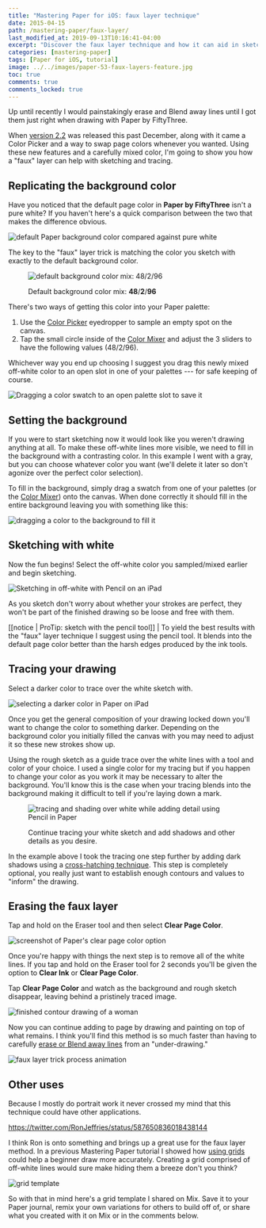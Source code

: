 ```yaml
---
title: "Mastering Paper for iOS: faux layer technique"
date: 2015-04-15
path: /mastering-paper/faux-layer/
last_modified_at: 2019-09-13T10:16:41-04:00
excerpt: "Discover the faux layer technique and how it can aid in sketching and tracing with Paper for iOS."
categories: [mastering-paper]
tags: [Paper for iOS, tutorial]
image: ../../images/paper-53-faux-layers-feature.jpg
toc: true
comments: true
comments_locked: true
---
```


Up until recently I would painstakingly erase and Blend away lines until I got them just right when drawing with Paper by FiftyThree.

When [version 2.2](http://news.fiftythree.com/post/104844221313/paper-update-2-2-holiday-bonus-edition-happy) was released this past December, along with it came a Color Picker and a way to swap page colors whenever you wanted. Using these new features and a carefully mixed color, I'm going to show you how a "faux" layer can help with sketching and tracing.

## Replicating the background color

Have you noticed that the default page color in **Paper by FiftyThree** isn't a pure white? If you haven't here's a quick comparison between the two that makes the difference obvious.

![default Paper background color compared against pure white](../../images/paper-53-default-white.png)

The key to the "faux" layer trick is matching the color you sketch with exactly to the default background color.

<figure>
  <img alt="default background color mix: 48/2/96" src="../../images/paper-53-default-background-mix.jpg">
  <figcaption><p>Default background color mix: <strong>48</strong>/<strong>2</strong>/<strong>96</strong></p></figcaption>
</figure>

There's two ways of getting this color into your Paper palette:

1. Use the [Color Picker](/mastering-paper/color-picker/) eyedropper to sample an empty spot on the canvas.
2. Tap the small circle inside of the [Color Mixer](/mastering-paper/introduction-tool-guide/#color-mixer) and adjust the 3 sliders to have the following values (48/2/96).

Whichever way you end up choosing I suggest you drag this newly mixed off-white color to an open slot in one of your palettes --- for safe keeping of course.

![Dragging a color swatch to an open palette slot to save it](../../images/paper-53-drag-color-swatch.jpg)

## Setting the background

If you were to start sketching now it would look like you weren't drawing anything at all. To make these off-white lines more visible, we need to fill in the background with a contrasting color. In this example I went with a gray, but you can choose whatever color you want (we'll delete it later so don't agonize over the perfect color selection).

To fill in the background, simply drag a swatch from one of your palettes (or the [Color Mixer](/mastering-paper/introduction-tool-guide/#color-mixer)) onto the canvas. When done correctly it should fill in the entire background leaving you with something like this:

![dragging a color to the background to fill it](../../images/paper-53-filled-gray-background.jpg)

## Sketching with white

Now the fun begins! Select the off-white color you sampled/mixed earlier and begin sketching.

![Sketching in off-white with Pencil on an iPad](../../images/paper-53-white-sketch-layer.jpg)

As you sketch don't worry about whether your strokes are perfect, they won't be part of the finished drawing so be loose and free with them.

[[notice | ProTip: sketch with the pencil tool]]
| To yield the best results with the "faux" layer technique I suggest using the pencil tool. It blends into the default page color better than the harsh edges produced by the ink tools.

## Tracing your drawing

Select a darker color to trace over the white sketch with.

![selecting a darker color in Paper on iPad](../../images/paper-53-tracing-layer-dark.jpg)

Once you get the general composition of your drawing locked down you'll want to change the color to something darker. Depending on the background color you initially filled the canvas with you may need to adjust it so these new strokes show up.

Using the rough sketch as a guide trace over the white lines with a tool and color of your choice. I used a single color for my tracing but if you happen to change your color as you work it may be necessary to alter the background. You'll know this is the case when your tracing blends into the background making it difficult to tell if you're laying down a mark.

<figure>
  <img alt="tracing and shading over white while adding detail using Pencil in Paper" src="../../images/paper-53-tracing-shading.jpg">
  <figcaption><p>Continue tracing your white sketch and add shadows and other details as you desire.</p></figcaption>
</figure>

In the example above I took the tracing one step further by adding dark shadows using a [cross-hatching technique](/mastering-paper/basics/#ink-techniques). This step is completely optional, you really just want to establish enough contours and values to "inform" the drawing.

## Erasing the faux layer

Tap and hold on the Eraser tool and then select **Clear Page Color**.

![screenshot of Paper's clear page color option](../../images/paper-53-clear-page.jpg)

Once you're happy with things the next step is to remove all of the white lines. If you tap and hold on the Eraser tool for 2 seconds you'll be given the option to **Clear Ink** or **Clear Page Color**. 

Tap **Clear Page Color** and watch as the background and rough sketch disappear, leaving behind a pristinely traced image.

![finished contour drawing of a woman](../../images/paper-53-removed-faux-layer.jpg)

Now you can continue adding to page by drawing and painting on top of what remains. I think you'll find this method is so much faster than having to carefully [erase or Blend away lines](/mastering-paper/erasing/) from an "under-drawing."

![faux layer trick process animation](../../images/paper-53-faux-layers-process.gif)

## Other uses

Because I mostly do portrait work it never crossed my mind that this technique could have other applications.

https://twitter.com/RonJeffries/status/587650836018438144

I think Ron is onto something and brings up a great use for the faux layer method. In a previous Mastering Paper tutorial I showed how [using grids](/mastering-paper/grid-method/) could help a beginner draw more accurately. Creating a grid comprised of off-white lines would sure make hiding them a breeze don't you think?

![grid template](../../images/paper-53-mix-grid-template.jpg)

So with that in mind here's a grid template I shared on Mix. Save it to your Paper journal, remix your own variations for others to build off of, or share what you created with it on Mix or in the comments below.
